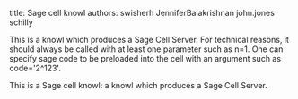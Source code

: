 title: Sage cell knowl
authors:
    swisherh
    JenniferBalakrishnan
    john.jones
    schilly

<div id="replaceme">
This is a knowl which produces a Sage Cell Server.  For technical reasons, it
should always be called with at least one parameter such as n=1.  One can specify
sage code to be preloaded into the cell with an argument such as code='2^123'.
</div>

<script type="text/javascript">
  
  initcode = "";
  

  
  langs = sagecell.allLanguages;
  

  if(typeof sagecellknowlcount == "undefined") {
    sagecellknowlcount = 0;
  } else {
    sagecellknowlcount += 1;
  }
  $('#replaceme').replaceWith('<div id="myin'+sagecellknowlcount+'">loading...</div>');
  sagecell.makeSagecell({inputLocation: '#myin'+sagecellknowlcount,
        languages: langs,
        replaceOutput: true,
        code: initcode,
        linked: true,
        autoeval: true,
        hide: ['messages', 'computationID', 'files', 'sageMode','sessionFiles',
               'editorToggle', 'sessionTitle', 'done', 'permalinks'],
        evalButtonText: 'Evaluate',
      })



</script>
This is a Sage cell knowl: a <a knowl="lmfdb/doc.knowl">knowl</a> which produces a <a knowl="lmfdb/sage.cell">Sage Cell Server</a>.
